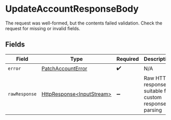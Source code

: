 # UpdateAccountResponseBody

The request was well-formed, but the contents failed validation. Check the request for missing or invalid fields.


## Fields

| Field                                                                                                                          | Type                                                                                                                           | Required                                                                                                                       | Description                                                                                                                    |
| ------------------------------------------------------------------------------------------------------------------------------ | ------------------------------------------------------------------------------------------------------------------------------ | ------------------------------------------------------------------------------------------------------------------------------ | ------------------------------------------------------------------------------------------------------------------------------ |
| `error`                                                                                                                        | [PatchAccountError](../../models/components/PatchAccountError.md)                                                              | :heavy_check_mark:                                                                                                             | N/A                                                                                                                            |
| `rawResponse`                                                                                                                  | [HttpResponse\<InputStream>](https://docs.oracle.com/en/java/javase/11/docs/api/java.net.http/java/net/http/HttpResponse.html) | :heavy_minus_sign:                                                                                                             | Raw HTTP response; suitable for custom response parsing                                                                        |